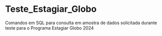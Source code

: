 # Teste_Estagiar_Globo
Comandos em SQL para consulta em amostra de dados solicitada durante teste para o Programa Estagiar Globo 2024
